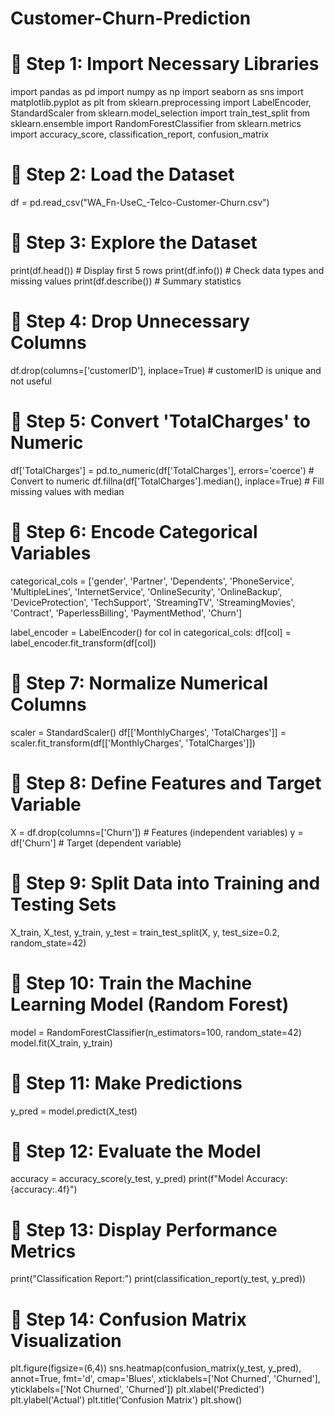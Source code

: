 # Customer-Churn-Prediction
# 📌 Step 1: Import Necessary Libraries
import pandas as pd
import numpy as np
import seaborn as sns
import matplotlib.pyplot as plt
from sklearn.preprocessing import LabelEncoder, StandardScaler
from sklearn.model_selection import train_test_split
from sklearn.ensemble import RandomForestClassifier
from sklearn.metrics import accuracy_score, classification_report, confusion_matrix

# 📌 Step 2: Load the Dataset
df = pd.read_csv("WA_Fn-UseC_-Telco-Customer-Churn.csv")

# 📌 Step 3: Explore the Dataset
print(df.head())  # Display first 5 rows
print(df.info())  # Check data types and missing values
print(df.describe())  # Summary statistics

# 📌 Step 4: Drop Unnecessary Columns
df.drop(columns=['customerID'], inplace=True)  # customerID is unique and not useful

# 📌 Step 5: Convert 'TotalCharges' to Numeric
df['TotalCharges'] = pd.to_numeric(df['TotalCharges'], errors='coerce')  # Convert to numeric
df.fillna(df['TotalCharges'].median(), inplace=True)  # Fill missing values with median

# 📌 Step 6: Encode Categorical Variables
categorical_cols = ['gender', 'Partner', 'Dependents', 'PhoneService', 'MultipleLines', 
                    'InternetService', 'OnlineSecurity', 'OnlineBackup', 'DeviceProtection', 
                    'TechSupport', 'StreamingTV', 'StreamingMovies', 'Contract', 'PaperlessBilling', 
                    'PaymentMethod', 'Churn']

label_encoder = LabelEncoder()
for col in categorical_cols:
    df[col] = label_encoder.fit_transform(df[col])

# 📌 Step 7: Normalize Numerical Columns
scaler = StandardScaler()
df[['MonthlyCharges', 'TotalCharges']] = scaler.fit_transform(df[['MonthlyCharges', 'TotalCharges']])

# 📌 Step 8: Define Features and Target Variable
X = df.drop(columns=['Churn'])  # Features (independent variables)
y = df['Churn']  # Target (dependent variable)

# 📌 Step 9: Split Data into Training and Testing Sets
X_train, X_test, y_train, y_test = train_test_split(X, y, test_size=0.2, random_state=42)

# 📌 Step 10: Train the Machine Learning Model (Random Forest)
model = RandomForestClassifier(n_estimators=100, random_state=42)
model.fit(X_train, y_train)

# 📌 Step 11: Make Predictions
y_pred = model.predict(X_test)

# 📌 Step 12: Evaluate the Model
accuracy = accuracy_score(y_test, y_pred)
print(f"Model Accuracy: {accuracy:.4f}")

# 📌 Step 13: Display Performance Metrics
print("Classification Report:")
print(classification_report(y_test, y_pred))

# 📌 Step 14: Confusion Matrix Visualization
plt.figure(figsize=(6,4))
sns.heatmap(confusion_matrix(y_test, y_pred), annot=True, fmt='d', cmap='Blues', xticklabels=['Not Churned', 'Churned'], yticklabels=['Not Churned', 'Churned'])
plt.xlabel('Predicted')
plt.ylabel('Actual')
plt.title('Confusion Matrix')
plt.show()
